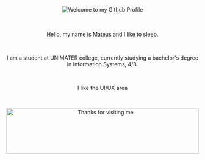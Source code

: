 <div align="center">
  <img src="https://github.com/BrunnerLivio/brunnerlivio/blob/master/images/welcome.png?raw=true" style="max-width: 100%;" alt="Welcome to my Github Profile" />
  <br />
  <br />
  <br />
  <p> Hello, my name is Mateus and I like to sleep. </p>
  <br />
  <p> I am a student at UNIMATER college, currently studying a bachelor's degree in Information Systems, 4/8.</p>
  <br />
  <p> I like the UI/UX area <p>
  <br />

</div>
<p>

</td>

</tr>
</table>

<div align="center">

<img height="120" alt="Thanks for visiting me" width="100%" src="https://raw.githubusercontent.com/BrunnerLivio/brunnerlivio/master/images/marquee.svg" />
<br />

</div>

